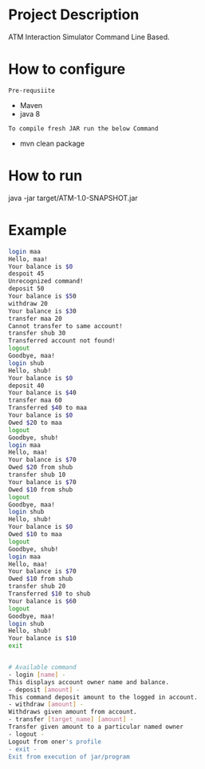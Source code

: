 # Project Description
ATM Interaction Simulator Command Line Based.

# How to configure
`Pre-requsiite`
- Maven
- java 8

`To compile fresh JAR run the below Command`
- mvn clean package

# How to run
java -jar target/ATM-1.0-SNAPSHOT.jar
# Example
```bash
login maa
Hello, maa!
Your balance is $0
despoit 45
Unrecognized command!
deposit 50
Your balance is $50
withdraw 20
Your balance is $30
transfer maa 20
Cannot transfer to same account!
transfer shub 30
Transferred account not found!
logout
Goodbye, maa!
login shub
Hello, shub!
Your balance is $0
deposit 40
Your balance is $40
transfer maa 60
Transferred $40 to maa
Your balance is $0
Owed $20 to maa
logout
Goodbye, shub!
login maa
Hello, maa!
Your balance is $70
Owed $20 from shub
transfer shub 10
Your balance is $70
Owed $10 from shub
logout
Goodbye, maa!
login shub
Hello, shub!
Your balance is $0
Owed $10 to maa
logout
Goodbye, shub!
login maa
Hello, maa!
Your balance is $70
Owed $10 from shub
transfer shub 20
Transferred $10 to shub
Your balance is $60
logout
Goodbye, maa!
login shub
Hello, shub!
Your balance is $10
exit


# Available command
- login [name] -
This displays account owner name and balance.
- deposit [amount] -
This command deposit amount to the logged in account.
- withdraw [amount] -
Withdraws given amount from account.
- transfer [target_name] [amount] -
Transfer given amount to a particular named owner
- logout -
Logout from oner's profile
- exit -
Exit from execution of jar/program

